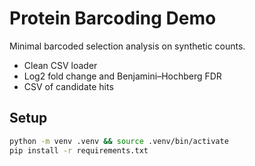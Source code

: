 # Protein Barcoding Demo

Minimal barcoded selection analysis on synthetic counts.
- Clean CSV loader
- Log2 fold change and Benjamini–Hochberg FDR
- CSV of candidate hits

## Setup
```bash
python -m venv .venv && source .venv/bin/activate
pip install -r requirements.txt

